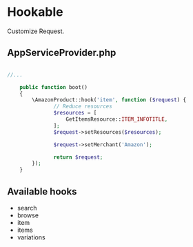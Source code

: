# Hookable

Customize Request.

## AppServiceProvider.php
```php

//...

    public function boot()
    {
        \AmazonProduct::hook('item', function ($request) {
               // Reduce resources
               $resources = [
                   GetItemsResource::ITEM_INFOTITLE,
               ];
               $request->setResources($resources);

               $request->setMerchant('Amazon');

               return $request;
        });
    }
```

## Available hooks
- search
- browse
- item
- items
- variations
